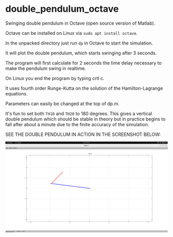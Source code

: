 # double_pendulum_octave
Swinging double pendulum in Octave (open source version of Matlab). 

Octave can be installed on Linux via `sudo apt install octave`.

In the unpacked directory just run `dp` in Octave to start the simulation.

It will plot the double pendulum, which starts swinging after 3 seconds.

The program will first calculate for 2 seconds the time delay necessary to make the pendulum swing in realtime.

On Linux you end the program by typing crtl c.

It uses fourth order Runge-Kutta on the solution of the Hamilton-Lagrange equations.

Parameters can easily be changed at the top of dp.m.

It's fun to set both `TH10` and `TH20` to 180 degrees.
This gives a vertical double pendulum which should be stable in theory but in practice begins to fall after about a minute due to the finite accuracy of the simulation.

SEE THE DOUBLE PENDULUM IN ACTION IN THE SCREENSHOT BELOW:



![Screenshot](dp.png)
